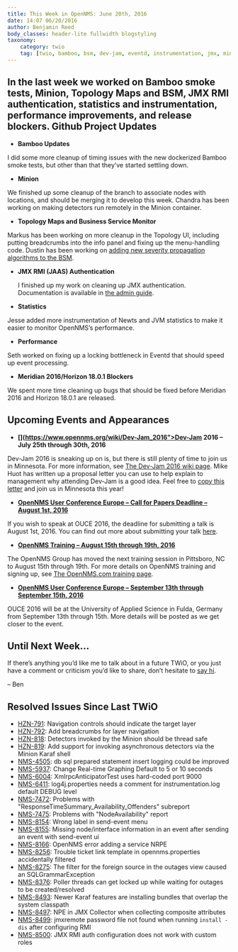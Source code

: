 ```yaml
---
title: This Week in OpenNMS: June 20th, 2016
date: 14:07 06/20/2016
author: Benjamin Reed
body_classes: header-lite fullwidth blogstyling
taxonomy:
    category: twio
    tag: [twio, bamboo, bsm, dev-jam, eventd, instrumentation, jmx, minion, ouce, performance improvements, release, rmi, smoke tests, statistics, topology maps, training]
---
```


In the last week we worked on Bamboo smoke tests, Minion, Topology Maps and BSM, JMX RMI authentication, statistics and instrumentation, performance improvements, and release blockers.
Github Project Updates
----------------------

* __Bamboo Updates__

I did some more cleanup of timing issues with the new dockerized Bamboo smoke tests, but other than that they&#8217;ve started settling down.

* __Minion__

We finished up some cleanup of the branch to associate nodes with locations, and should be merging it to develop this week.  Chandra has been working on making detectors run remotely in the Minion container.

* __Topology Maps and Business Service Monitor__

Markus has been working on more cleanup in the Topology UI, including putting breadcrumbs into the info panel and fixing up the menu-handling code.  Dustin has been working on [adding new severity propagation algorithms to the BSM](http://issues.opennms.org/browse/HZN-820).

* __JMX RMI (JAAS) Authentication__

  I finished up my work on cleaning up JMX authentication.  Documentation is available in [the admin guide](http://docs.opennms.org/opennms/branches/develop/guide-admin/guide-admin.html#ga-rmi).

* __Statistics__

Jesse added more instrumentation of Newts and JVM statistics to make it easier to monitor OpenNMS&#8217;s performance.

* __Performance__

Seth worked on fixing up a locking bottleneck in Eventd that should speed up event processing.

* __Meridian 2016/Horizon 18.0.1 Blockers__

We spent more time cleaning up bugs that should be fixed before Meridian 2016 and Horizon 18.0.1 are released.

Upcoming Events and Appearances
-------------------------------

* __[](https://www.opennms.org/wiki/Dev-Jam_2016">Dev-Jam 2016 – July 25th through 30th, 2016</a>__

Dev-Jam 2016 is sneaking up on is, but there is still plenty of time to join us in Minnesota.  For more information, see [The Dev-Jam 2016 wiki page](https://www.opennms.org/wiki/Dev-Jam_2016).
Mike Huot has written up a proposal letter you can use to help explain to management why attending Dev-Jam is a good idea.  Feel free to [copy this letter](https://docs.google.com/document/d/1VerZYe5LwMT_1j5ISAsNU9-ZGcwY_zdA_4DODNlBpYg/edit?usp=sharing) and join us in Minnesota this year!

* __[OpenNMS User Conference Europe – Call for Papers Deadline – August 1st, 2016](http://www.opennms.eu/2016/06/call-for-papers-ouce-2016/)__

If you wish to speak at OUCE 2016, the deadline for submitting a talk is August 1st, 2016.  You can find out more about submitting your talk [here](http://www.opennms.eu/2016/06/call-for-papers-ouce-2016/).

* __[OpenNMS Training – August 15th through 19th, 2016](http://www.opennms.com/training)__

The OpenNMS Group has moved the next training session in Pittsboro, NC to August 15th through 19th.  For more details on OpenNMS training and signing up, see [The OpenNMS.com training page](http://www.opennms.com/training/).

* __[OpenNMS User Conference Europe – September 13th through September 15th, 2016](https://ouce.opennms.eu)__

OUCE 2016 will be at the University of Applied Science in Fulda, Germany from September 13th through 15th.  More details will be posted as we get closer to the event.

Until Next Week…
----------------

If there’s anything you’d like me to talk about in a future TWiO, or you just have a comment or criticism you’d like to share, don’t hesitate to [say hi](mailto:twio@opennms.org).

– Ben

Resolved Issues Since Last TWiO
-------------------------------

* [HZN-791](http://issues.opennms.org/browse/HZN-791): Navigation controls should indicate the target layer
* [HZN-792](http://issues.opennms.org/browse/HZN-792): Add breadcrumbs for layer navigation
* [HZN-818](http://issues.opennms.org/browse/HZN-818): Detectors invoked by the Minion should be thread safe
* [HZN-819](http://issues.opennms.org/browse/HZN-819): Add support for invoking asynchronous detectors via the Minion Karaf shell
* [NMS-4505](http://issues.opennms.org/browse/NMS-4505): db sql prepared statement insert logging could be improved
* [NMS-5937](http://issues.opennms.org/browse/NMS-5937): Change Real-time Graphing Default to 5 or 10 seconds
* [NMS-6004](http://issues.opennms.org/browse/NMS-6004): XmlrpcAnticipatorTest uses hard-coded port 9000
* [NMS-6411](http://issues.opennms.org/browse/NMS-6411): log4j.properties needs a comment for instrumentation.log default DEBUG level
* [NMS-7472](http://issues.opennms.org/browse/NMS-7472): Problems with "ResponseTimeSummary_Availability_Offenders" subreport
* [NMS-7475](http://issues.opennms.org/browse/NMS-7475): Problems with "NodeAvailability" report
* [NMS-8154](http://issues.opennms.org/browse/NMS-8154): Wrong label in send-event menu
* [NMS-8155](http://issues.opennms.org/browse/NMS-8155): Missing node/interface information in an event after sending an event with send-event ui
* [NMS-8166](http://issues.opennms.org/browse/NMS-8166): OpenNMS error adding a service NRPE
* [NMS-8256](http://issues.opennms.org/browse/NMS-8256): Trouble ticket link template in opennms.properties accidentally filtered
* [NMS-8275](http://issues.opennms.org/browse/NMS-8275): The filter for the foreign source in the outages view caused an SQLGrammarException
* [NMS-8376](http://issues.opennms.org/browse/NMS-8376): Poller threads can get locked up while waiting for outages to be created/resolved
* [NMS-8493](http://issues.opennms.org/browse/NMS-8493): Newer Karaf features are installing bundles that overlap the system classpath
* [NMS-8497](http://issues.opennms.org/browse/NMS-8497): NPE in JMX Collector when collecting composite attributes
* [NMS-8499](http://issues.opennms.org/browse/NMS-8499): jmxremote password file not found when running `install -dis` after configuring RMI
* [NMS-8500](http://issues.opennms.org/browse/NMS-8500): JMX RMI auth configuration does not work with custom roles
